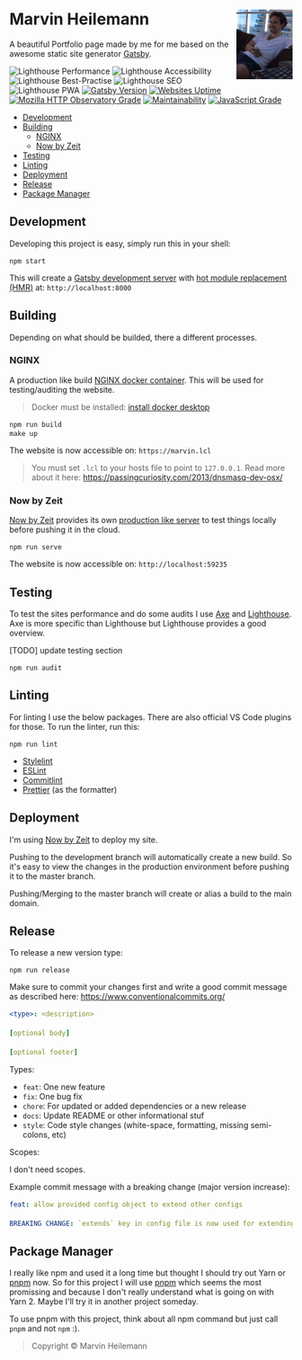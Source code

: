 <h1 align="left">
  <img align="right" src="static/me.gif" width="100" />
  <b>Marvin Heilemann</b>
</h1>

A beautiful Portfolio page made by me for me based on the awesome static site generator
[Gatsby](https://www.gatsbyjs.org/).

![Lighthouse Performance](https://img.shields.io/static/v1?label=performance&message=83%&labelColor=304ffe&color=2979ff)
![Lighthouse Accessibility](https://img.shields.io/static/v1?label=accessibility&message=99%&labelColor=304ffe&color=2979ff)
![Lighthouse Best-Practise](https://img.shields.io/static/v1?label=best-practises&message=100%&labelColor=304ffe&color=2979ff)
![Lighthouse SEO](https://img.shields.io/static/v1?label=seo&message=100%&labelColor=304ffe&color=2979ff)
![Lighthouse PWA](https://img.shields.io/static/v1?label=pwa&message=100%&labelColor=304ffe&color=2979ff)
[![Gatsby Version](https://img.shields.io/github/package-json/dependency-version/muuvmuuv/portfolio/gatsby)](https://www.gatsbyjs.org/)
[![Websites Uptime](https://img.shields.io/uptimerobot/ratio/m784322945-86582158b8ce476f87e64860)](https://stats.uptimerobot.com/g7xpvhlxwW)
[![Mozilla HTTP Observatory Grade](https://img.shields.io/mozilla-observatory/grade/marvin.digital)](https://observatory.mozilla.org/analyze/marvin.digital)
[![Maintainability](https://api.codeclimate.com/v1/badges/4ff1821236f428215929/maintainability)](https://codeclimate.com/github/muuvmuuv/portfolio/maintainability)
[![JavaScript Grade](https://img.shields.io/lgtm/grade/javascript/g/muuvmuuv/portfolio.svg?logo=lgtm&logoWidth=18)](https://lgtm.com/projects/g/muuvmuuv/portfolio/context:javascript)

- [Development](#development)
- [Building](#building)
  - [NGINX](#nginx)
  - [Now by Zeit](#now-by-zeit)
- [Testing](#testing)
- [Linting](#linting)
- [Deployment](#deployment)
- [Release](#release)
- [Package Manager](#package-manager)

## Development

Developing this project is easy, simply run this in your shell:

```
npm start
```

This will create a
[Gatsby development server](https://www.gatsbyjs.org/docs/gatsby-cli/#develop) with
[hot module replacement (HMR)](https://webpack.js.org/concepts/hot-module-replacement/)
at: `http://localhost:8000`

## Building

Depending on what should be builded, there a different processes.

### NGINX

A production like build [NGINX docker container](https://hub.docker.com/_/nginx). This
will be used for testing/auditing the website.

> Docker must be installed: [install docker desktop](https://docs.docker.com/install/)

```
npm run build
make up
```

The website is now accessible on: `https://marvin.lcl`

> You must set `.lcl` to your hosts file to point to `127.0.0.1`. Read more about it here:
> https://passingcuriosity.com/2013/dnsmasq-dev-osx/

### Now by Zeit

[Now by Zeit](https://zeit.co/home) provides its own
[production like server](https://zeit.co/docs/now-cli#commands/dev) to test things locally
before pushing it in the cloud.

```
npm run serve
```

The website is now accessible on: `http://localhost:59235`

## Testing

To test the sites performance and do some audits I use [Axe](https://www.deque.com/axe/)
and [Lighthouse](https://github.com/GoogleChrome/lighthouse/). Axe is more specific than
Lighthouse but Lighthouse provides a good overview.

[TODO] update testing section

```
npm run audit
```

## Linting

For linting I use the below packages. There are also official VS Code plugins for those.
To run the linter, run this:

```
npm run lint
```

- [Stylelint](https://stylelint.io/)
- [ESLint](https://eslint.org/)
- [Commitlint](https://commitlint.js.org/)
- [Prettier](https://prettier.io/) (as the formatter)

## Deployment

I'm using [Now by Zeit](https://zeit.co/home) to deploy my site.

Pushing to the development branch will automatically create a new build. So it's easy to
view the changes in the production environment before pushing it to the master branch.

Pushing/Merging to the master branch will create or alias a build to the main domain.

## Release

To release a new version type:

```
npm run release
```

Make sure to commit your changes first and write a good commit message as described here:
https://www.conventionalcommits.org/

```yml
<type>: <description>

[optional body]

[optional footer]
```

Types:

- `feat`: One new feature
- `fix`: One bug fix
- `chore`: For updated or added dependencies or a new release
- `docs`: Update README or other informational stuf
- `style`: Code style changes (white-space, formatting, missing semi-colons, etc)

Scopes:

I don't need scopes.

Example commit message with a breaking change (major version increase):

```yml
feat: allow provided config object to extend other configs

BREAKING CHANGE: `extends` key in config file is now used for extending other config files
```

## Package Manager

I really like npm and used it a long time but thought I should try out Yarn or
[pnpm](https://pnpm.js.org/) now. So for this project I will use
[pnpm](https://pnpm.js.org/) which seems the most promissing and because I don't really
understand what is going on with Yarn 2. Maybe I'll try it in another project someday.

To use pnpm with this project, think about all npm command but just call `pnpm` and not
`npm` :).

> Copyright © Marvin Heilemann
